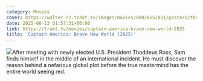 ```yaml
---
category: Movies
cover: https://walter-r2.trakt.tv/images/movies/000/655/031/posters/thumb/9eadd9bc48.jpg.webp
date: 2025-08-13 01:57:31+00:00
link: https://trakt.tv/movies/captain-america-brave-new-world-2025
title: 'Captain America: Brave New World (2025)'
---
```


![](https://walter-r2.trakt.tv/images/movies/000/655/031/fanarts/thumb/14a89ff60d.jpg)After meeting with newly elected U.S. President Thaddeus Ross, Sam finds himself in the middle of an international incident. He must discover the reason behind a nefarious global plot before the true mastermind has the entire world seeing red.
